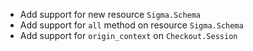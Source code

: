 * Add support for new resource `Sigma.Schema`
* Add support for `all` method on resource `Sigma.Schema`
* Add support for `origin_context` on `Checkout.Session`